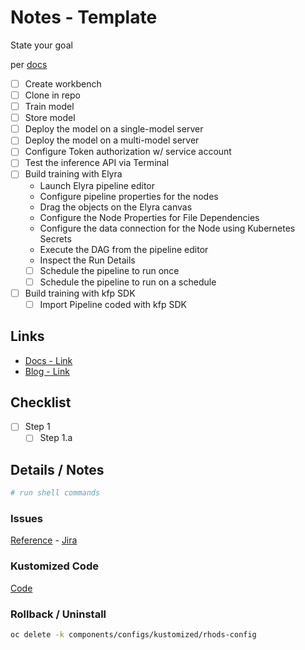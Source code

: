 # Notes - Template

State your goal

per [docs](https://docs.redhat.com/en/documentation/red_hat_openshift_ai_self-managed/2.9/html/openshift_ai_tutorial_-_fraud_detection_example)

- [ ] Create workbench
- [ ] Clone in repo
- [ ] Train model
- [ ] Store model 
- [ ] Deploy the model on a single-model server
- [ ] Deploy the model on a multi-model server
- [ ] Configure Token authorization w/ service account
- [ ] Test the inference API via Terminal
- [ ] Build training with Elyra
    - Launch Elyra pipeline editor
    - Configure pipeline properties for the nodes
    - Drag the objects on the Elyra canvas
    - Configure the Node Properties for File Dependencies
    - Configure the data connection for the Node using Kubernetes Secrets
    - Execute the DAG from the pipeline editor
    - Inspect the Run Details 
    - [ ] Schedule the pipeline to run once
    - [ ] Schedule the pipeline to run on a schedule
- [ ] Build training with kfp SDK
    - [ ] Import Pipeline coded with kfp SDK

## Links

- [Docs - Link]()
- [Blog - Link]()

## Checklist

- [ ] Step 1
  - [ ] Step 1.a

## Details / Notes

```sh
# run shell commands

```

### Issues

[Reference](ISSUES.md) - [Jira](linktojira)

### Kustomized Code

[Code](../../components/configs/kustomized/rhods-config/)

### Rollback / Uninstall

```sh
oc delete -k components/configs/kustomized/rhods-config
```
